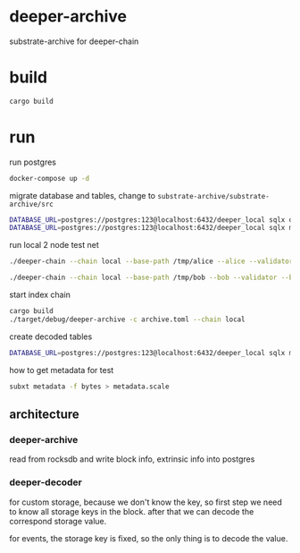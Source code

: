 # deeper-archive

substrate-archive for deeper-chain

# build

```bash
cargo build
```

# run

run postgres

```bash
docker-compose up -d
```

migrate database and tables, change to `substrate-archive/substrate-archive/src`

```bash
DATABASE_URL=postgres://postgres:123@localhost:6432/deeper_local sqlx database create 
DATABASE_URL=postgres://postgres:123@localhost:6432/deeper_local sqlx migrate run
```

run local 2 node test net

```bash
./deeper-chain --chain local --base-path /tmp/alice --alice --validator --rpc-cors all

./deeper-chain --chain local --base-path /tmp/bob --bob --validator --bootnodes /ip4/127.0.0.1/tcp/30333/p2p/12D3KooWCKo66QARowx7hqD5epuaXJUrrG6jEHFyACP2CiT1BLe3 --pruning archive
```

start index chain

```bash
cargo build
./target/debug/deeper-archive -c archive.toml --chain local
```

create decoded tables

```bash
DATABASE_URL=postgres://postgres:123@localhost:6432/deeper_local sqlx migrate add balance_decoded
```

how to get metadata for test

```bash
subxt metadata -f bytes > metadata.scale
```

## architecture

### deeper-archive

read from rocksdb and write block info, extrinsic info into postgres

### deeper-decoder

for custom storage, because we don't know the key, so first step we need to know all storage keys in the block.
after that we can decode the correspond storage value.

for events, the storage key is fixed, so the only thing is to decode the value.
